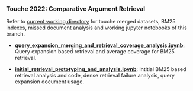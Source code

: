 ### Touche 2022: Comparative Argument Retrieval

Refer to [current working directory](https://drive.google.com/drive/folders/1RHJvnsI22y48zITfO5vhyqV_N56JAETA?usp=sharing) for touche merged datasets, BM25 indexes, missed document analysis and working jupyter notebooks of this branch.

* __[query_expansion_merging_and_retrieval_coverage_analysis.ipynb](query_expansion_merging_and_retrieval_coverage_analysis.ipynb)__: Query expansion based retrieval and average coverage for BM25 retrieval.

* __[initial_retrieval_prototyping_and_analysis.ipynb](initial_retrieval_prototyping_and_analysis.ipynb)__: Intitial BM25 based retrieval analysis and code, dense retrieval failure analysis, query expansion document usage.

